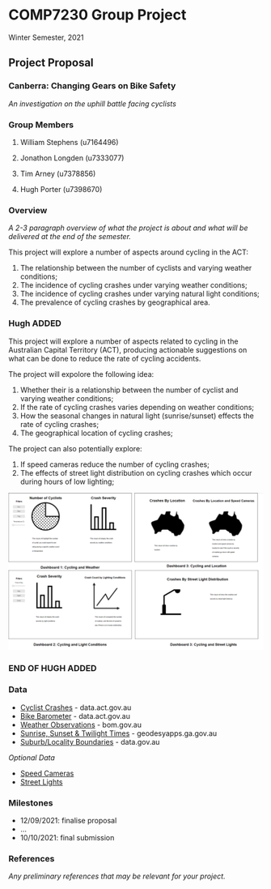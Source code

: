 # COMP7230 Group Project
Winter Semester, 2021

## Project Proposal

### Canberra: Changing Gears on Bike Safety
_An investigation on the uphill battle facing cyclists_

### Group Members

1. William Stephens (u7164496)

2. Jonathon Longden (u7333077)

3. Tim Arney (u7378856)

4. Hugh Porter (u7398670)

### Overview

_A 2-3 paragraph overview of what the project is about and what will be delivered at the end of the semester._

This project will explore a number of aspects around cycling in the ACT:
1. The relationship between the number of cyclists and varying weather conditions;
2. The incidence of cycling crashes under varying weather conditions;
3. The incidence of cycling crashes under varying natural light conditions;
3. The prevalence of cycling crashes by geographical area.

### Hugh ADDED ###

This project will explore a number of aspects related to cycling in the Australian Capital Territory (ACT), producing actionable suggestions on what can be done to reduce the rate of cycling accidents.

The project will expolore the following idea:
1. Whether their is a relationship between the number of cyclist and varying weather conditions;
2. If the rate of cycling crashes varies depending on weather conditions;
3. How the seasonal changes in natural light (sunrise/sunset) effects the rate of cycling crashes;
4. The geographical location of cycling crashes;

The project can also potentially explore:
1. If speed cameras reduce the number of cycling crashes;
2. The effects of street light distribution on cycling crashes which occur during hours of low lighting; 

![Dashboard Draft](img/Dashboard_Image.PNG)

### END OF HUGH ADDED ###



### Data

- [Cyclist Crashes](https://www.data.act.gov.au/Justice-Safety-and-Emergency/Cyclist-Crashes/n2kg-qkwj/data) - data.act.gov.au
- [Bike Barometer](https://www.data.act.gov.au/Transport/ACT-Bike-Barometer-MacArthur-Avenue/62sb-92ea) - data.act.gov.au
- [Weather Observations](http://www.bom.gov.au/products/IDN60903/IDN60903.94926.shtml) - bom.gov.au
- [Sunrise, Sunset & Twilight Times](https://geodesyapps.ga.gov.au/sunrise) - geodesyapps.ga.gov.au
- [Suburb/Locality Boundaries](https://data.gov.au/dataset/ds-dga-0257a9da-b558-4d86-a987-535c775cf8d8/details) - data.gov.au

_Optional Data_
- [Speed Cameras](https://www.data.act.gov.au/Justice-Safety-and-Emergency/Traffic-speed-camera-locations/426s-vdu4)
- [Street Lights](https://www.data.act.gov.au/Infrastructure-and-Utilities/ACT-Streetlights-Map-View/n9u5-bt96)

### Milestones

- 12/09/2021: finalise proposal
- ...
- 10/10/2021: final submission

### References

_Any preliminary references that may be relevant for your project._
